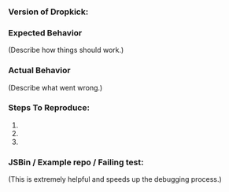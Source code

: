 ### Version of Dropkick:


### Expected Behavior

(Describe how things should work.)

### Actual Behavior

(Describe what went wrong.)

### Steps To Reproduce:
1.
2.
3.

### JSBin / Example repo / Failing test:

(This is extremely helpful and speeds up the debugging process.)
